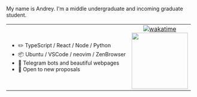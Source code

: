 My name is Andrey. I'm a middle undergraduate and incoming graduate student.

<table>
  <tr>
    <td>
    </a>
      <ul style="font-size: 14px">
        <li>✏️ TypeScript / React / Node / Python</li>
        <li>📦 Ubuntu / VSCode / neovim / ZenBrowser</li>
        <li>🌱 Telegram bots and beautiful webpages</li>
        <li>💭 Open to new proposals</li>
      </ul>
    </td>
    <td>
			<div align="center">
			<a href="https://wakatime.com/@018d5128-ce0e-435a-ba51-393084fd570c">
			<img src="https://wakatime.com/badge/user/018d5128-ce0e-435a-ba51-393084fd570c.svg" alt="wakatime" />
			</div>
      <img src="https://github-readme-stats-two-beta-55.vercel.app/api?username=risunya&show_icons=true&theme=gruvbox&include_all_commits=true" height="150" />
    </td>
  </tr>
</table>
